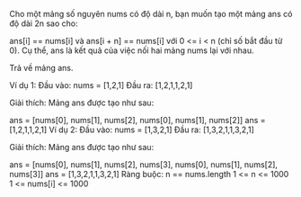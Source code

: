 Cho một mảng số nguyên nums có độ dài n, bạn muốn tạo một mảng ans có độ dài 2n sao cho:

ans[i] == nums[i] và
ans[i + n] == nums[i] với 0 <= i < n (chỉ số bắt đầu từ 0).
Cụ thể, ans là kết quả của việc nối hai mảng nums lại với nhau.

Trả về mảng ans.

Ví dụ 1:
Đầu vào: nums = [1,2,1]
Đầu ra: [1,2,1,1,2,1]

Giải thích: Mảng ans được tạo như sau:

ans = [nums[0], nums[1], nums[2], nums[0], nums[1], nums[2]]
ans = [1,2,1,1,2,1]
Ví dụ 2:
Đầu vào: nums = [1,3,2,1]
Đầu ra: [1,3,2,1,1,3,2,1]

Giải thích: Mảng ans được tạo như sau:

ans = [nums[0], nums[1], nums[2], nums[3], nums[0], nums[1], nums[2], nums[3]]
ans = [1,3,2,1,1,3,2,1]
Ràng buộc:
n == nums.length
1 <= n <= 1000
1 <= nums[i] <= 1000
